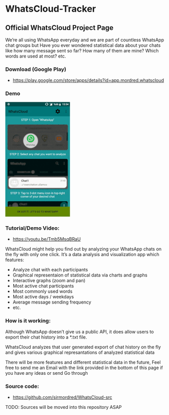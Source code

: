 # WhatsCloud-Tracker

## Official WhatsCloud Project Page

We’re all using WhatsApp everyday and we are part of countless WhatsApp chat groups but Have you ever wondered statistical data about your chats like how many message sent so far? How many of them are mine? Which words are used at most? etc.

### Download (Google Play)
- https://play.google.com/store/apps/details?id=app.mordred.whatscloud

### Demo
![](whatscloudDemo.gif)

### Tutorial/Demo Video:
- https://youtu.be/Tmb5MsqBRaU

WhatsCloud might help you find out by analyzing your WhatsApp chats on the fly with only one click. It’s a data analysis and visualization app which features:
- Analyze chat with each participants
- Graphical representaion of statistical data via charts and graphs
- Interactive graphs (zoom and pan)
- Most active chat participants
- Most commonly used words
- Most active days / weekdays
- Average message sending frequency
- etc.

### How is it working:

Although WhatsApp doesn’t give us a public API, it does allow users to export their chat history into a *.txt file.

WhatsCloud analyzes that user generated export of chat history on the fly and gives various graphical represantations of analyzed statistical data

There will be more features and different statistical data in the future, Feel free to send me an Email with the link provided in the bottom of this page if you have any ideas or send Go through

### Source code:
- https://github.com/sirmordred/WhatsCloud-src

TODO: Sources will be moved into this repository ASAP
